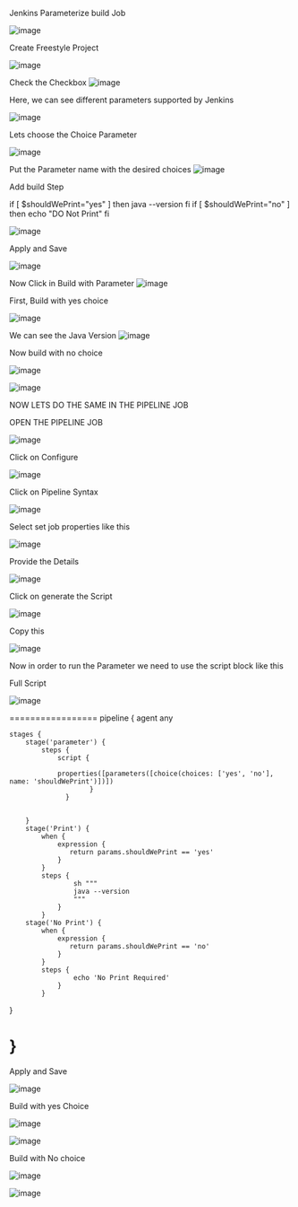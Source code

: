 Jenkins Parameterize build Job

![image](https://github.com/devops-pritam/jenkins/assets/132892500/4978bbf1-3db0-47d0-8c8f-6599fe6f996e)

Create Freestyle Project

![image](https://github.com/devops-pritam/jenkins/assets/132892500/263e5f15-64ad-41ca-a99f-a87e77377887)

Check the Checkbox
![image](https://github.com/devops-pritam/jenkins/assets/132892500/ca0c9ccd-d2a2-4cfc-b470-7b6f1ac98936)

Here, we can see different parameters supported by Jenkins

![image](https://github.com/devops-pritam/jenkins/assets/132892500/8679be81-59c2-4ad4-affe-8917dda7e473)

Lets choose the Choice Parameter

![image](https://github.com/devops-pritam/jenkins/assets/132892500/f3d1673d-6e21-44ff-9ab8-15729c1517b5)

Put the Parameter name with the desired choices
![image](https://github.com/devops-pritam/jenkins/assets/132892500/8101988b-7d17-4779-b397-be68b96425f1)

Add build Step 


if [ $shouldWePrint="yes" ]
then
  java --version
fi
if [ $shouldWePrint="no" ]
then
  echo "DO Not Print"
fi


![image](https://github.com/devops-pritam/jenkins/assets/132892500/42381d7e-8232-42bd-ab08-448be2ebb106)


Apply and Save

![image](https://github.com/devops-pritam/jenkins/assets/132892500/4733dc01-802f-4393-a56a-244769365187)

Now Click in Build with Parameter
![image](https://github.com/devops-pritam/jenkins/assets/132892500/b8764cf0-986c-46ba-8836-4cc3837b3e35)

First, Build with yes choice

![image](https://github.com/devops-pritam/jenkins/assets/132892500/129f4e10-d09b-49da-9466-d8c72468cf0a)

We can see the Java Version
![image](https://github.com/devops-pritam/jenkins/assets/132892500/f4086e71-95d5-4cca-8632-9dacf06032a1)

Now build with no choice

![image](https://github.com/devops-pritam/jenkins/assets/132892500/b5c62ccc-a90e-4877-88f0-745ae97f48ab)

![image](https://github.com/devops-pritam/jenkins/assets/132892500/df6d8efc-f672-4ba2-8604-8f7ed3d10179)



NOW LETS DO THE SAME IN THE PIPELINE JOB

OPEN THE PIPELINE JOB

![image](https://github.com/devops-pritam/jenkins/assets/132892500/2982051b-3eb9-4380-bb7c-9a11cd6f3cac)

Click on Configure

![image](https://github.com/devops-pritam/jenkins/assets/132892500/42a8d567-a12c-45fc-abb2-fce746cd3bf3)

Click on Pipeline Syntax

![image](https://github.com/devops-pritam/jenkins/assets/132892500/a65707d0-9f25-40b9-8634-8ffd589bbfd9)

Select set job properties like this 

![image](https://github.com/devops-pritam/jenkins/assets/132892500/77b19b6a-a130-45c4-9619-4302828394a2)

Provide the Details

![image](https://github.com/devops-pritam/jenkins/assets/132892500/48487853-249a-41a1-b59f-bb636fb7d94f)

Click on generate the Script

![image](https://github.com/devops-pritam/jenkins/assets/132892500/bc71bf1a-b391-4b88-9160-dd4bc2f6ab7d)

Copy this

![image](https://github.com/devops-pritam/jenkins/assets/132892500/c9fb95c5-5168-4035-88d9-257e1cb82f4c)

Now in order to run the Parameter we need to use the script block like this 

Full Script

![image](https://github.com/devops-pritam/jenkins/assets/132892500/d8ad2686-a93c-490b-af68-9df02f53a137)

=================
pipeline {
    agent any

    stages {
        stage('parameter') {
            steps {
                script {
                
                properties([parameters([choice(choices: ['yes', 'no'], name: 'shouldWePrint')])])
                        }
                  }
            
        
        }
        stage('Print') {
            when {
                expression { 
                   return params.shouldWePrint == 'yes'
                }
            }
            steps {
                    sh """
                    java --version
                    """
                }
            }
        stage('No Print') {
            when {
                expression { 
                   return params.shouldWePrint == 'no'
                }
            }
            steps {
                    echo 'No Print Required'
                }
            }
   }
        
    
}
==================
Apply and Save

![image](https://github.com/devops-pritam/jenkins/assets/132892500/07697cd6-9d53-4229-8536-959e13144291)

Build with yes Choice

![image](https://github.com/devops-pritam/jenkins/assets/132892500/f2a58685-53c3-431b-9c75-97daaa92f13d)

![image](https://github.com/devops-pritam/jenkins/assets/132892500/95a88a8a-07b1-41b7-9488-9fad5bd4da89)

Build with No choice

![image](https://github.com/devops-pritam/jenkins/assets/132892500/2d94ce6c-8983-440a-84cb-e6be14ca56e9)

![image](https://github.com/devops-pritam/jenkins/assets/132892500/b7924f29-6ddf-4d02-91bc-fe600071fead)




























